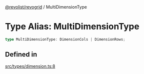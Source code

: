 [@revolist/revogrid](README.md) / MultiDimensionType

# Type Alias: MultiDimensionType

```ts
type MultiDimensionType: DimensionCols | DimensionRows;
```

## Defined in

[src/types/dimension.ts:8](https://github.com/revolist/revogrid/blob/60f69439a769536c61ed98c75e87e11124ee6c9c/src/types/dimension.ts#L8)
